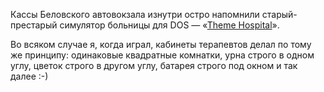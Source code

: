 ﻿Кассы Беловского автовокзала изнутри остро напомнили старый-престарый симулятор больницы для DOS — «[Theme Hospital](https://ru.wikipedia.org/wiki/Theme_Hospital)».

Во всяком случае я, когда играл, кабинеты терапевтов делал по тому же принципу: одинаковые квадратные комнатки, урна строго в одном углу, цветок строго в другом углу, батарея строго под окном и так далее :-)